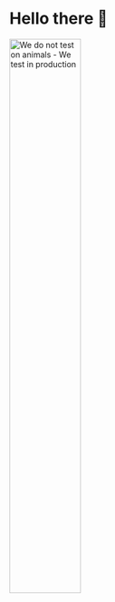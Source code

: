 # Hello there 👋

<img width="50%" alt="We do not test on animals - We test in production" src="https://lh3.googleusercontent.com/drive-viewer/AFDK6gNvVxMkvRwv3MJpn7BIv_4Ps0SEqWxRfE3Aq8AiKg_hv0xUuRv_lqvdUuO74k-cnpv5BOJ7kCFrWpevpmCb1d264O3brw=w1920-h955">

<!--
**L3g73/L3g73** is a ✨ _special_ ✨ repository because its `README.md` (this file) appears on your GitHub profile.

Here are some ideas to get you started:

- 🔭 I’m currently working on ...
- 🌱 I’m currently learning ...
- 👯 I’m looking to collaborate on ...
- 🤔 I’m looking for help with ...
- 💬 Ask me about ...
- 📫 How to reach me: ...
- 😄 Pronouns: ...
- ⚡ Fun fact: ...
-->
